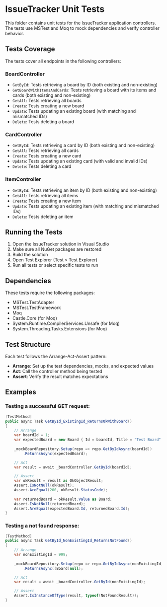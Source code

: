 # IssueTracker Unit Tests

This folder contains unit tests for the IssueTracker application controllers. The tests use MSTest and Moq to mock dependencies and verify controller behavior.

## Tests Coverage

The tests cover all endpoints in the following controllers:

### BoardController
- `GetById`: Tests retrieving a board by ID (both existing and non-existing)
- `GetBoardWithItemsAndCards`: Tests retrieving a board with its items and cards (both existing and non-existing)
- `GetAll`: Tests retrieving all boards
- `Create`: Tests creating a new board
- `Update`: Tests updating an existing board (with matching and mismatched IDs)
- `Delete`: Tests deleting a board

### CardController
- `GetById`: Tests retrieving a card by ID (both existing and non-existing)
- `GetAll`: Tests retrieving all cards
- `Create`: Tests creating a new card
- `Update`: Tests updating an existing card (with valid and invalid IDs)
- `Delete`: Tests deleting a card

### ItemController
- `GetById`: Tests retrieving an item by ID (both existing and non-existing)
- `GetAll`: Tests retrieving all items
- `Create`: Tests creating a new item
- `Update`: Tests updating an existing item (with matching and mismatched IDs)
- `Delete`: Tests deleting an item

## Running the Tests

1. Open the IssueTracker solution in Visual Studio
2. Make sure all NuGet packages are restored
3. Build the solution
4. Open Test Explorer (Test > Test Explorer)
5. Run all tests or select specific tests to run

## Dependencies

These tests require the following packages:
- MSTest.TestAdapter
- MSTest.TestFramework
- Moq
- Castle.Core (for Moq)
- System.Runtime.CompilerServices.Unsafe (for Moq)
- System.Threading.Tasks.Extensions (for Moq)

## Test Structure

Each test follows the Arrange-Act-Assert pattern:
- **Arrange**: Set up the test dependencies, mocks, and expected values
- **Act**: Call the controller method being tested
- **Assert**: Verify the result matches expectations

## Examples

### Testing a successful GET request:
```csharp
[TestMethod]
public async Task GetById_ExistingId_ReturnsOkWithBoard()
{
    // Arrange
    var boardId = 1;
    var expectedBoard = new Board { Id = boardId, Title = "Test Board" };
    
    _mockBoardRepository.Setup(repo => repo.GetByIdAsync(boardId))
        .ReturnsAsync(expectedBoard);

    // Act
    var result = await _boardController.GetById(boardId);

    // Assert
    var okResult = result as OkObjectResult;
    Assert.IsNotNull(okResult);
    Assert.AreEqual(200, okResult.StatusCode);
    
    var returnedBoard = okResult.Value as Board;
    Assert.IsNotNull(returnedBoard);
    Assert.AreEqual(expectedBoard.Id, returnedBoard.Id);
}
```

### Testing a not found response:
```csharp
[TestMethod]
public async Task GetById_NonExistingId_ReturnsNotFound()
{
    // Arrange
    var nonExistingId = 999;
    
    _mockBoardRepository.Setup(repo => repo.GetByIdAsync(nonExistingId))
        .ReturnsAsync((Board)null);

    // Act
    var result = await _boardController.GetById(nonExistingId);

    // Assert
    Assert.IsInstanceOfType(result, typeof(NotFoundResult));
}
```
